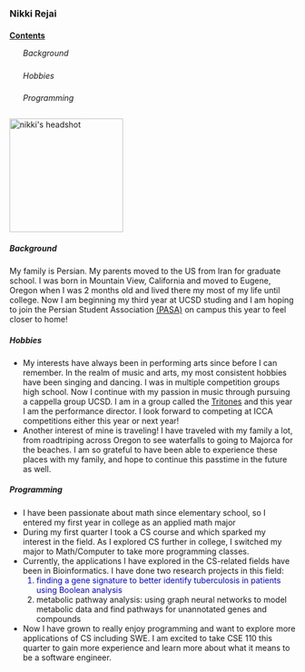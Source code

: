 <!-- quoting text -->
<!-- quoting code -->
<!-- external links -->
<!-- relative links -->
<!-- task lists -->

<html>
<body>
	<!-- headings -->
	<h3 >Nikki Rejai  </h3>
	<!-- section links -->
	<h4><u> Contents </u></h4>
		<!-- styling text -->
		<span style="line-height:0.5">
		<ul> 
			<h6> Background </h6>
			<h6> Hobbies </h6>
  			<h6> Programming </h6>
		</ul>
		</span>
	<!-- image -->
	<!-- <img src="pictures/DSC08971copy2.jpg" alt="nikki headshot" width=200px height=auto;> -->
	<picture>
  		<img alt="nikki's headshot" src="pictures/DSC08971copy2.jpg" width=200px height=auto>
	</picture>
	<h5> Background </h5>
		<p> My family is Persian. My parents moved to the US from Iran for graduate school. I was born in Mountain View, California and moved to Eugene, Oregon when I was 2 months old and lived there my most of my life until college. Now I am beginning my third year at UCSD studing and I am hoping to join the Persian Student Association  <a href="https://www.iranianstudentsca.org/iranian-student-organizations">(PASA)</a> <!-- external link --> on campus this year to feel closer to home!
	<h5> Hobbies </h5>
		<ul> 
			<li> My interests have always been in performing arts since before I can remember. In the realm of music and arts, my most consistent hobbies have been singing and dancing. I was in multiple competition groups high school. Now I continue with my passion in music through pursuing a cappella group UCSD. I am in a group called the <a href="https://www.tritones.ucsd.edu">Tritones</a> <!-- external link --> and this year I am the performance director. I look forward to competing at ICCA competitions either this year or next year! </li>
			<li> Another interest of mine is traveling! I have traveled with my family a lot, from roadtriping across Oregon to see waterfalls to going to Majorca for the beaches. I am so grateful to have been able to experience these places with my family, and hope to continue this passtime in the future as well. </li>
		</ul>
	<h5> Programming </h5>
	<!-- unordered list -->
		<ul>
			<li> I have been passionate about math since elementary school, so I entered my first year in college as an applied math major </li>
  			<li> During my first quarter I took a CS course and which sparked my interest in the field. As I  explored CS further in college, I switched my major to Math/Computer to take more programming classes.</li>
			<li> Currently, the applications I have explored in the CS-related fields have been in Bioinformatics. I have done two research projects in this field:
			<!-- ordered list -->
				<ol>
					<span style="color:blue"> <li> finding a gene signature to better identify tuberculosis in patients using Boolean analysis </li> </span>
					<li> metabolic pathway analysis: using graph neural networks to model metabolic data and find pathways for unannotated genes and compounds </li>
   				</ol>  
  			<li> Now I have grown to really enjoy programming and want to explore more applications of CS including SWE. I am excited to take CSE 110 this quarter to gain more experience and learn more about what it means to be a software engineer.</li></ul>
</body>
</html>

